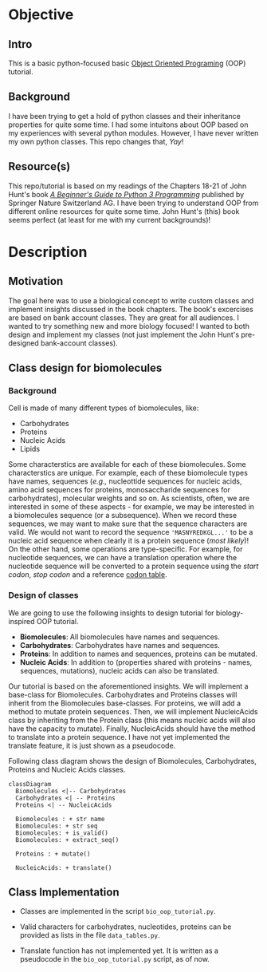 # Objective

## Intro
This is a basic python-focused basic [Object Oriented Programing](https://en.wikipedia.org/wiki/Object-oriented_programming) (OOP) tutorial.

## Background
I have been trying to get a hold of python classes and their inheritance properties for quite some time. I had some intuitons about OOP based on my experiences with several python modules. However, I have never written my own python classes. This repo changes that, *Yay*! 

## Resource(s)

This repo/tutorial is based on my readings of the Chapters 18-21 of John Hunt's book [*A Beginner's Guide to Python 3 Programming*](https://doi.org/10.1007/978-3-030-20290-3_18) published by Springer Nature Switzerland AG. I have been trying to understand OOP from different online resources for quite some time. John Hunt's (this) book seems perfect (at least for me with my current backgrounds)!


# Description

## Motivation

The goal here was to use a biological concept to write custom classes and implement insights discussed in the book chapters. The book's excercises are based on bank account classes. They are great for all audiences. I wanted to try something new and more biology focused! I wanted to both design and implement my classes (not just implement the John Hunt's pre-designed bank-account classes).

## Class design for biomolecules 

### Background
Cell is made of many different types of biomolecules, like:
* Carbohydrates
* Proteins
* Nucleic Acids
* Lipids

Some characterstics are available for each of these biomolecules. Some characterstics are unique. For example, each of these biomolecule types have names, sequences (*e.g.,* nucleottide sequences for nucleic acids, amino acid sequences for proteins, monosaccharide sequences for carbohydrates), molecular weights and so on. As scientists, often, we are interested in some of these aspects - for example, we may be interested in a biomolecules sequence (or a subsequence). When we record these sequences, we may want to make sure that the sequence characters are valid. We would not want to record the sequence `'MASNYREDKGL...'` to be a nucleic acid sequence when clearly it is  a protein sequence (*most likely*)! On the other hand, some operations are type-specific. For example, for nucleotide sequences, we can have a translation operation where the nucleotide sequence will be converted to a protein sequence using the *start codon*, *stop codon* and a reference [codon table](https://en.wikipedia.org/wiki/DNA_and_RNA_codon_tables).

### Design of classes
We are going to use the following insights to design tutorial for biology-inspired OOP tutorial. 

* **Biomolecules**: All biomolecules have names and sequences. 
* **Carbohydrates**: Carbohydrates have names and sequences. 
* **Proteins**: In addition to names and sequences, proteins can be mutated.
* **Nucleic Acids**: In addition to (properties shared with proteins - names, sequences, mutations), nucleic acids can also be translated.

Our tutorial is based on the aforementioned insights. We will implement a base-class for Biomolecules. Carbohydrates and Proteins classes will inherit from the Biomolecules base-classes. For proteins, we will add a method to mutate protein sequences. Then, we will implement NucleicAcids class by inheriting from the Protein class (this means nucleic acids will also have the capacity to mutate). Finally, NucleicAcids should have the method to translate into a protein sequence. I have not yet implemented the translate feature, it is just shown as a pseudocode.

Following class diagram shows the design of Biomolecules, Carbohydrates, Proteins and Nucleic Acids classes.

```mermaid
classDiagram
  Biomolecules <|-- Carbohydrates
  Carbohydrates <| -- Proteins
  Proteins <| -- NucleicAcids

  Biomolecules : + str name
  Biomolecules: + str seq
  Biomolecules: + is_valid()
  Biomolecules: + extract_seq()

  Proteins : + mutate()
  
  NucleicAcids: + translate()

```

## Class Implementation

* Classes are implemented in the script `bio_oop_tutorial.py`.

* Valid characters for carbohydrates, nucleotides, proteins can be provided as lists in the file `data_tables.py`.
* Translate function has not implemented yet. It is written as a pseudocode in the `bio_oop_tutorial.py` script, as of now.